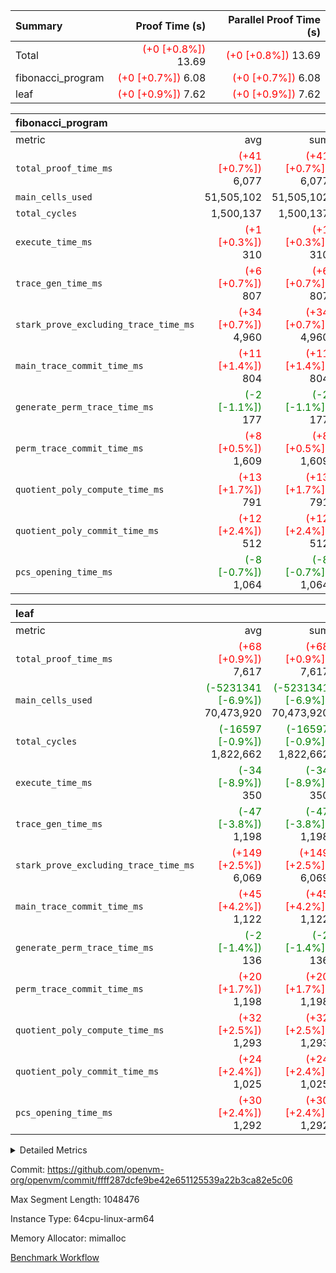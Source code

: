 | Summary | Proof Time (s) | Parallel Proof Time (s) |
|:---|---:|---:|
| Total | <span style='color: red'>(+0 [+0.8%])</span> 13.69 | <span style='color: red'>(+0 [+0.8%])</span> 13.69 |
| fibonacci_program | <span style='color: red'>(+0 [+0.7%])</span> 6.08 | <span style='color: red'>(+0 [+0.7%])</span> 6.08 |
| leaf | <span style='color: red'>(+0 [+0.9%])</span> 7.62 | <span style='color: red'>(+0 [+0.9%])</span> 7.62 |


| fibonacci_program |||||
|:---|---:|---:|---:|---:|
|metric|avg|sum|max|min|
| `total_proof_time_ms ` | <span style='color: red'>(+41 [+0.7%])</span> 6,077 | <span style='color: red'>(+41 [+0.7%])</span> 6,077 | <span style='color: red'>(+41 [+0.7%])</span> 6,077 | <span style='color: red'>(+41 [+0.7%])</span> 6,077 |
| `main_cells_used     ` |  51,505,102 |  51,505,102 |  51,505,102 |  51,505,102 |
| `total_cycles        ` |  1,500,137 |  1,500,137 |  1,500,137 |  1,500,137 |
| `execute_time_ms     ` | <span style='color: red'>(+1 [+0.3%])</span> 310 | <span style='color: red'>(+1 [+0.3%])</span> 310 | <span style='color: red'>(+1 [+0.3%])</span> 310 | <span style='color: red'>(+1 [+0.3%])</span> 310 |
| `trace_gen_time_ms   ` | <span style='color: red'>(+6 [+0.7%])</span> 807 | <span style='color: red'>(+6 [+0.7%])</span> 807 | <span style='color: red'>(+6 [+0.7%])</span> 807 | <span style='color: red'>(+6 [+0.7%])</span> 807 |
| `stark_prove_excluding_trace_time_ms` | <span style='color: red'>(+34 [+0.7%])</span> 4,960 | <span style='color: red'>(+34 [+0.7%])</span> 4,960 | <span style='color: red'>(+34 [+0.7%])</span> 4,960 | <span style='color: red'>(+34 [+0.7%])</span> 4,960 |
| `main_trace_commit_time_ms` | <span style='color: red'>(+11 [+1.4%])</span> 804 | <span style='color: red'>(+11 [+1.4%])</span> 804 | <span style='color: red'>(+11 [+1.4%])</span> 804 | <span style='color: red'>(+11 [+1.4%])</span> 804 |
| `generate_perm_trace_time_ms` | <span style='color: green'>(-2 [-1.1%])</span> 177 | <span style='color: green'>(-2 [-1.1%])</span> 177 | <span style='color: green'>(-2 [-1.1%])</span> 177 | <span style='color: green'>(-2 [-1.1%])</span> 177 |
| `perm_trace_commit_time_ms` | <span style='color: red'>(+8 [+0.5%])</span> 1,609 | <span style='color: red'>(+8 [+0.5%])</span> 1,609 | <span style='color: red'>(+8 [+0.5%])</span> 1,609 | <span style='color: red'>(+8 [+0.5%])</span> 1,609 |
| `quotient_poly_compute_time_ms` | <span style='color: red'>(+13 [+1.7%])</span> 791 | <span style='color: red'>(+13 [+1.7%])</span> 791 | <span style='color: red'>(+13 [+1.7%])</span> 791 | <span style='color: red'>(+13 [+1.7%])</span> 791 |
| `quotient_poly_commit_time_ms` | <span style='color: red'>(+12 [+2.4%])</span> 512 | <span style='color: red'>(+12 [+2.4%])</span> 512 | <span style='color: red'>(+12 [+2.4%])</span> 512 | <span style='color: red'>(+12 [+2.4%])</span> 512 |
| `pcs_opening_time_ms ` | <span style='color: green'>(-8 [-0.7%])</span> 1,064 | <span style='color: green'>(-8 [-0.7%])</span> 1,064 | <span style='color: green'>(-8 [-0.7%])</span> 1,064 | <span style='color: green'>(-8 [-0.7%])</span> 1,064 |

| leaf |||||
|:---|---:|---:|---:|---:|
|metric|avg|sum|max|min|
| `total_proof_time_ms ` | <span style='color: red'>(+68 [+0.9%])</span> 7,617 | <span style='color: red'>(+68 [+0.9%])</span> 7,617 | <span style='color: red'>(+68 [+0.9%])</span> 7,617 | <span style='color: red'>(+68 [+0.9%])</span> 7,617 |
| `main_cells_used     ` | <span style='color: green'>(-5231341 [-6.9%])</span> 70,473,920 | <span style='color: green'>(-5231341 [-6.9%])</span> 70,473,920 | <span style='color: green'>(-5231341 [-6.9%])</span> 70,473,920 | <span style='color: green'>(-5231341 [-6.9%])</span> 70,473,920 |
| `total_cycles        ` | <span style='color: green'>(-16597 [-0.9%])</span> 1,822,662 | <span style='color: green'>(-16597 [-0.9%])</span> 1,822,662 | <span style='color: green'>(-16597 [-0.9%])</span> 1,822,662 | <span style='color: green'>(-16597 [-0.9%])</span> 1,822,662 |
| `execute_time_ms     ` | <span style='color: green'>(-34 [-8.9%])</span> 350 | <span style='color: green'>(-34 [-8.9%])</span> 350 | <span style='color: green'>(-34 [-8.9%])</span> 350 | <span style='color: green'>(-34 [-8.9%])</span> 350 |
| `trace_gen_time_ms   ` | <span style='color: green'>(-47 [-3.8%])</span> 1,198 | <span style='color: green'>(-47 [-3.8%])</span> 1,198 | <span style='color: green'>(-47 [-3.8%])</span> 1,198 | <span style='color: green'>(-47 [-3.8%])</span> 1,198 |
| `stark_prove_excluding_trace_time_ms` | <span style='color: red'>(+149 [+2.5%])</span> 6,069 | <span style='color: red'>(+149 [+2.5%])</span> 6,069 | <span style='color: red'>(+149 [+2.5%])</span> 6,069 | <span style='color: red'>(+149 [+2.5%])</span> 6,069 |
| `main_trace_commit_time_ms` | <span style='color: red'>(+45 [+4.2%])</span> 1,122 | <span style='color: red'>(+45 [+4.2%])</span> 1,122 | <span style='color: red'>(+45 [+4.2%])</span> 1,122 | <span style='color: red'>(+45 [+4.2%])</span> 1,122 |
| `generate_perm_trace_time_ms` | <span style='color: green'>(-2 [-1.4%])</span> 136 | <span style='color: green'>(-2 [-1.4%])</span> 136 | <span style='color: green'>(-2 [-1.4%])</span> 136 | <span style='color: green'>(-2 [-1.4%])</span> 136 |
| `perm_trace_commit_time_ms` | <span style='color: red'>(+20 [+1.7%])</span> 1,198 | <span style='color: red'>(+20 [+1.7%])</span> 1,198 | <span style='color: red'>(+20 [+1.7%])</span> 1,198 | <span style='color: red'>(+20 [+1.7%])</span> 1,198 |
| `quotient_poly_compute_time_ms` | <span style='color: red'>(+32 [+2.5%])</span> 1,293 | <span style='color: red'>(+32 [+2.5%])</span> 1,293 | <span style='color: red'>(+32 [+2.5%])</span> 1,293 | <span style='color: red'>(+32 [+2.5%])</span> 1,293 |
| `quotient_poly_commit_time_ms` | <span style='color: red'>(+24 [+2.4%])</span> 1,025 | <span style='color: red'>(+24 [+2.4%])</span> 1,025 | <span style='color: red'>(+24 [+2.4%])</span> 1,025 | <span style='color: red'>(+24 [+2.4%])</span> 1,025 |
| `pcs_opening_time_ms ` | <span style='color: red'>(+30 [+2.4%])</span> 1,292 | <span style='color: red'>(+30 [+2.4%])</span> 1,292 | <span style='color: red'>(+30 [+2.4%])</span> 1,292 | <span style='color: red'>(+30 [+2.4%])</span> 1,292 |



<details>
<summary>Detailed Metrics</summary>

| group | num_segments | keygen_time_ms | commit_exe_time_ms |
| --- | --- | --- | --- |
| fibonacci_program | 1 | 342 | 6 | 

| group | air_name | quotient_deg | interactions | constraints |
| --- | --- | --- | --- | --- |
| fibonacci_program | AccessAdapterAir<16> | 2 | 5 | 14 | 
| fibonacci_program | AccessAdapterAir<2> | 2 | 5 | 14 | 
| fibonacci_program | AccessAdapterAir<32> | 2 | 5 | 14 | 
| fibonacci_program | AccessAdapterAir<4> | 2 | 5 | 14 | 
| fibonacci_program | AccessAdapterAir<64> | 2 | 5 | 14 | 
| fibonacci_program | AccessAdapterAir<8> | 2 | 5 | 14 | 
| fibonacci_program | BitwiseOperationLookupAir<8> | 2 | 2 | 4 | 
| fibonacci_program | MemoryMerkleAir<8> | 2 | 4 | 40 | 
| fibonacci_program | PersistentBoundaryAir<8> | 2 | 3 | 6 | 
| fibonacci_program | PhantomAir | 2 | 3 | 5 | 
| fibonacci_program | Poseidon2PeripheryAir<BabyBearParameters>, 1> | 2 | 1 | 286 | 
| fibonacci_program | ProgramAir | 1 | 1 | 4 | 
| fibonacci_program | RangeTupleCheckerAir<2> | 1 | 1 | 4 | 
| fibonacci_program | VariableRangeCheckerAir | 1 | 1 | 4 | 
| fibonacci_program | VmAirWrapper<Rv32BaseAluAdapterAir, BaseAluCoreAir<4, 8> | 2 | 19 | 43 | 
| fibonacci_program | VmAirWrapper<Rv32BaseAluAdapterAir, LessThanCoreAir<4, 8> | 2 | 17 | 39 | 
| fibonacci_program | VmAirWrapper<Rv32BaseAluAdapterAir, ShiftCoreAir<4, 8> | 2 | 23 | 90 | 
| fibonacci_program | VmAirWrapper<Rv32BranchAdapterAir, BranchEqualCoreAir<4> | 2 | 11 | 25 | 
| fibonacci_program | VmAirWrapper<Rv32BranchAdapterAir, BranchLessThanCoreAir<4, 8> | 2 | 13 | 41 | 
| fibonacci_program | VmAirWrapper<Rv32CondRdWriteAdapterAir, Rv32JalLuiCoreAir> | 2 | 10 | 22 | 
| fibonacci_program | VmAirWrapper<Rv32HintStoreAdapterAir, Rv32HintStoreCoreAir> | 2 | 15 | 17 | 
| fibonacci_program | VmAirWrapper<Rv32JalrAdapterAir, Rv32JalrCoreAir> | 2 | 16 | 20 | 
| fibonacci_program | VmAirWrapper<Rv32LoadStoreAdapterAir, LoadSignExtendCoreAir<4, 8> | 2 | 18 | 33 | 
| fibonacci_program | VmAirWrapper<Rv32LoadStoreAdapterAir, LoadStoreCoreAir<4> | 2 | 17 | 38 | 
| fibonacci_program | VmAirWrapper<Rv32MultAdapterAir, DivRemCoreAir<4, 8> | 2 | 25 | 88 | 
| fibonacci_program | VmAirWrapper<Rv32MultAdapterAir, MulHCoreAir<4, 8> | 2 | 24 | 38 | 
| fibonacci_program | VmAirWrapper<Rv32MultAdapterAir, MultiplicationCoreAir<4, 8> | 2 | 19 | 26 | 
| fibonacci_program | VmAirWrapper<Rv32RdWriteAdapterAir, Rv32AuipcCoreAir> | 2 | 11 | 15 | 
| fibonacci_program | VmConnectorAir | 2 | 3 | 9 | 
| leaf | AccessAdapterAir<2> | 4 | 5 | 12 | 
| leaf | AccessAdapterAir<4> | 4 | 5 | 12 | 
| leaf | AccessAdapterAir<8> | 4 | 5 | 12 | 
| leaf | FriReducedOpeningAir | 4 | 31 | 55 | 
| leaf | NativePoseidon2Air<BabyBearParameters>, 1> | 4 | 176 | 590 | 
| leaf | PhantomAir | 4 | 3 | 4 | 
| leaf | ProgramAir | 1 | 1 | 4 | 
| leaf | VariableRangeCheckerAir | 1 | 1 | 4 | 
| leaf | VmAirWrapper<BranchNativeAdapterAir, BranchEqualCoreAir<1> | 2 | 11 | 23 | 
| leaf | VmAirWrapper<JalNativeAdapterAir, JalCoreAir> | 4 | 7 | 6 | 
| leaf | VmAirWrapper<NativeAdapterAir<2, 0>, PublicValuesCoreAir> | 4 | 11 | 23 | 
| leaf | VmAirWrapper<NativeAdapterAir<2, 1>, FieldArithmeticCoreAir> | 4 | 15 | 23 | 
| leaf | VmAirWrapper<NativeLoadStoreAdapterAir<1>, NativeLoadStoreCoreAir<1> | 4 | 15 | 20 | 
| leaf | VmAirWrapper<NativeLoadStoreAdapterAir<4>, NativeLoadStoreCoreAir<4> | 4 | 15 | 20 | 
| leaf | VmAirWrapper<NativeVectorizedAdapterAir<4>, FieldExtensionCoreAir> | 4 | 15 | 23 | 
| leaf | VmConnectorAir | 4 | 3 | 8 | 
| leaf | VolatileBoundaryAir | 4 | 4 | 16 | 

| group | air_name | idx | rows | prep_cols | perm_cols | main_cols | cells |
| --- | --- | --- | --- | --- | --- | --- | --- |
| leaf | AccessAdapterAir<2> | 0 | 262,144 |  | 16 | 11 | 7,077,888 | 
| leaf | AccessAdapterAir<4> | 0 | 131,072 |  | 16 | 13 | 3,801,088 | 
| leaf | AccessAdapterAir<8> | 0 | 512 |  | 16 | 17 | 16,896 | 
| leaf | FriReducedOpeningAir | 0 | 131,072 |  | 48 | 26 | 9,699,328 | 
| leaf | NativePoseidon2Air<BabyBearParameters>, 1> | 0 | 32,768 |  | 356 | 399 | 24,739,840 | 
| leaf | PhantomAir | 0 | 32,768 |  | 8 | 6 | 458,752 | 
| leaf | ProgramAir | 0 | 131,072 |  | 8 | 10 | 2,359,296 | 
| leaf | VariableRangeCheckerAir | 0 | 262,144 | 2 | 8 | 1 | 2,359,296 | 
| leaf | VmAirWrapper<BranchNativeAdapterAir, BranchEqualCoreAir<1> | 0 | 524,288 |  | 28 | 23 | 26,738,688 | 
| leaf | VmAirWrapper<JalNativeAdapterAir, JalCoreAir> | 0 | 65,536 |  | 12 | 10 | 1,441,792 | 
| leaf | VmAirWrapper<NativeAdapterAir<2, 0>, PublicValuesCoreAir> | 0 | 64 |  | 16 | 23 | 2,496 | 
| leaf | VmAirWrapper<NativeAdapterAir<2, 1>, FieldArithmeticCoreAir> | 0 | 1,048,576 |  | 20 | 30 | 52,428,800 | 
| leaf | VmAirWrapper<NativeLoadStoreAdapterAir<1>, NativeLoadStoreCoreAir<1> | 0 | 524,288 |  | 36 | 25 | 31,981,568 | 
| leaf | VmAirWrapper<NativeLoadStoreAdapterAir<4>, NativeLoadStoreCoreAir<4> | 0 | 65,536 |  | 36 | 34 | 4,587,520 | 
| leaf | VmAirWrapper<NativeVectorizedAdapterAir<4>, FieldExtensionCoreAir> | 0 | 65,536 |  | 20 | 40 | 3,932,160 | 
| leaf | VmConnectorAir | 0 | 2 | 1 | 8 | 4 | 24 | 
| leaf | VolatileBoundaryAir | 0 | 524,288 |  | 8 | 11 | 9,961,472 | 

| group | air_name | segment | rows | prep_cols | perm_cols | main_cols | cells |
| --- | --- | --- | --- | --- | --- | --- | --- |
| fibonacci_program | AccessAdapterAir<8> | 0 | 64 |  | 24 | 17 | 2,624 | 
| fibonacci_program | BitwiseOperationLookupAir<8> | 0 | 65,536 | 3 | 8 | 2 | 655,360 | 
| fibonacci_program | MemoryMerkleAir<8> | 0 | 512 |  | 20 | 32 | 26,624 | 
| fibonacci_program | PersistentBoundaryAir<8> | 0 | 64 |  | 12 | 20 | 2,048 | 
| fibonacci_program | PhantomAir | 0 | 2 |  | 12 | 6 | 36 | 
| fibonacci_program | Poseidon2PeripheryAir<BabyBearParameters>, 1> | 0 | 256 |  | 8 | 300 | 78,848 | 
| fibonacci_program | ProgramAir | 0 | 4,096 |  | 8 | 10 | 73,728 | 
| fibonacci_program | RangeTupleCheckerAir<2> | 0 | 524,288 | 2 | 8 | 1 | 4,718,592 | 
| fibonacci_program | VariableRangeCheckerAir | 0 | 262,144 | 2 | 8 | 1 | 2,359,296 | 
| fibonacci_program | VmAirWrapper<Rv32BaseAluAdapterAir, BaseAluCoreAir<4, 8> | 0 | 1,048,576 |  | 80 | 36 | 121,634,816 | 
| fibonacci_program | VmAirWrapper<Rv32BaseAluAdapterAir, LessThanCoreAir<4, 8> | 0 | 524,288 |  | 40 | 37 | 40,370,176 | 
| fibonacci_program | VmAirWrapper<Rv32BaseAluAdapterAir, ShiftCoreAir<4, 8> | 0 | 2 |  | 52 | 53 | 210 | 
| fibonacci_program | VmAirWrapper<Rv32BranchAdapterAir, BranchEqualCoreAir<4> | 0 | 262,144 |  | 48 | 26 | 19,398,656 | 
| fibonacci_program | VmAirWrapper<Rv32BranchAdapterAir, BranchLessThanCoreAir<4, 8> | 0 | 8 |  | 56 | 32 | 704 | 
| fibonacci_program | VmAirWrapper<Rv32CondRdWriteAdapterAir, Rv32JalLuiCoreAir> | 0 | 131,072 |  | 44 | 18 | 8,126,464 | 
| fibonacci_program | VmAirWrapper<Rv32HintStoreAdapterAir, Rv32HintStoreCoreAir> | 0 | 4 |  | 36 | 26 | 248 | 
| fibonacci_program | VmAirWrapper<Rv32JalrAdapterAir, Rv32JalrCoreAir> | 0 | 16 |  | 36 | 28 | 1,024 | 
| fibonacci_program | VmAirWrapper<Rv32LoadStoreAdapterAir, LoadStoreCoreAir<4> | 0 | 32 |  | 72 | 40 | 3,584 | 
| fibonacci_program | VmAirWrapper<Rv32RdWriteAdapterAir, Rv32AuipcCoreAir> | 0 | 16 |  | 28 | 21 | 784 | 
| fibonacci_program | VmConnectorAir | 0 | 2 | 1 | 12 | 4 | 32 | 

| group | idx | trace_gen_time_ms | total_proof_time_ms | total_cycles | total_cells | stark_prove_excluding_trace_time_ms | quotient_poly_compute_time_ms | quotient_poly_commit_time_ms | perm_trace_commit_time_ms | pcs_opening_time_ms | main_trace_commit_time_ms | main_cells_used | generate_perm_trace_time_ms | execute_time_ms |
| --- | --- | --- | --- | --- | --- | --- | --- | --- | --- | --- | --- | --- | --- | --- |
| leaf | 0 | 1,198 | 7,617 | 1,822,662 | 181,586,904 | 6,069 | 1,293 | 1,025 | 1,198 | 1,292 | 1,122 | 70,473,920 | 136 | 350 | 

| group | segment | trace_gen_time_ms | total_proof_time_ms | total_cycles | total_cells | stark_prove_excluding_trace_time_ms | quotient_poly_compute_time_ms | quotient_poly_commit_time_ms | perm_trace_commit_time_ms | pcs_opening_time_ms | main_trace_commit_time_ms | main_cells_used | generate_perm_trace_time_ms | execute_time_ms |
| --- | --- | --- | --- | --- | --- | --- | --- | --- | --- | --- | --- | --- | --- | --- |
| fibonacci_program | 0 | 807 | 6,077 | 1,500,137 | 197,453,854 | 4,960 | 791 | 512 | 1,609 | 1,064 | 804 | 51,505,102 | 177 | 310 | 

</details>


Commit: https://github.com/openvm-org/openvm/commit/ffff287dcfe9be42e651125539a22b3ca82e5c06

Max Segment Length: 1048476

Instance Type: 64cpu-linux-arm64

Memory Allocator: mimalloc

[Benchmark Workflow](https://github.com/openvm-org/openvm/actions/runs/12913459700)
